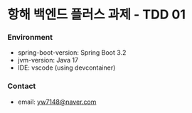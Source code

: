 # 항해 백엔드 플러스 과제 - TDD 01

### Environment
 - spring-boot-version: Spring Boot 3.2
 - jvm-version: Java 17
 - IDE: vscode (using devcontainer)

### Contact
 - email: yw7148@naver.com

